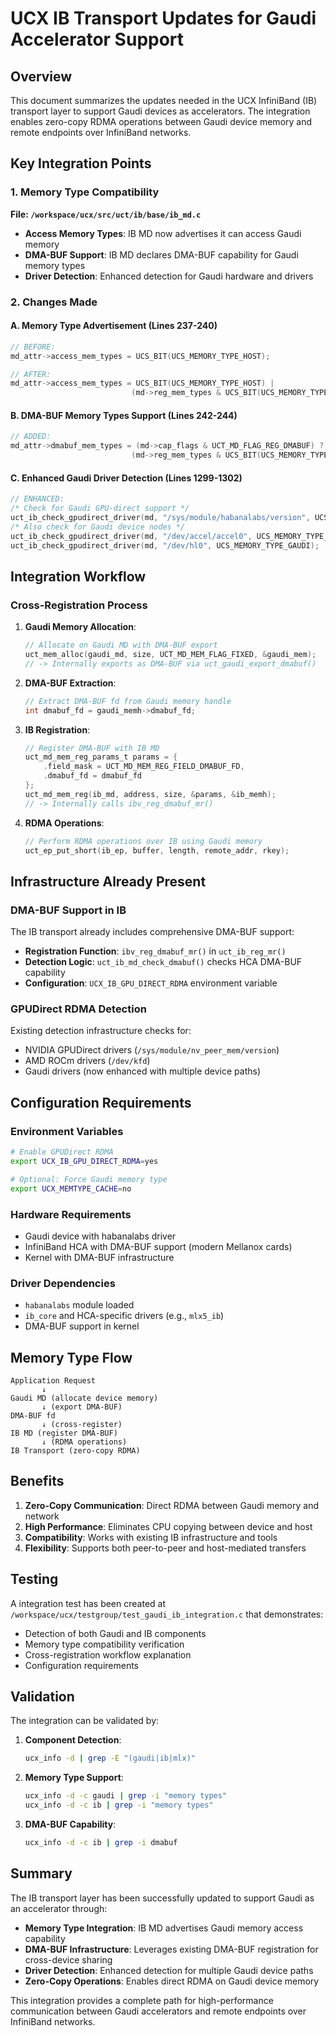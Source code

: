 # UCX IB Transport Updates for Gaudi Accelerator Support

## Overview

This document summarizes the updates needed in the UCX InfiniBand (IB) transport layer to support Gaudi devices as accelerators. The integration enables zero-copy RDMA operations between Gaudi device memory and remote endpoints over InfiniBand networks.

## Key Integration Points

### 1. Memory Type Compatibility

**File: `/workspace/ucx/src/uct/ib/base/ib_md.c`**

- **Access Memory Types**: IB MD now advertises it can access Gaudi memory
- **DMA-BUF Support**: IB MD declares DMA-BUF capability for Gaudi memory types
- **Driver Detection**: Enhanced detection for Gaudi hardware and drivers

### 2. Changes Made

#### A. Memory Type Advertisement (Lines 237-240)
```c
// BEFORE:
md_attr->access_mem_types = UCS_BIT(UCS_MEMORY_TYPE_HOST);

// AFTER:  
md_attr->access_mem_types = UCS_BIT(UCS_MEMORY_TYPE_HOST) | 
                           (md->reg_mem_types & UCS_BIT(UCS_MEMORY_TYPE_GAUDI));
```

#### B. DMA-BUF Memory Types Support (Lines 242-244)
```c
// ADDED:
md_attr->dmabuf_mem_types = (md->cap_flags & UCT_MD_FLAG_REG_DMABUF) ? 
                           (md->reg_mem_types & UCS_BIT(UCS_MEMORY_TYPE_GAUDI)) : 0;
```

#### C. Enhanced Gaudi Driver Detection (Lines 1299-1302)
```c
// ENHANCED:
/* Check for Gaudi GPU-direct support */
uct_ib_check_gpudirect_driver(md, "/sys/module/habanalabs/version", UCS_MEMORY_TYPE_GAUDI);
/* Also check for Gaudi device nodes */
uct_ib_check_gpudirect_driver(md, "/dev/accel/accel0", UCS_MEMORY_TYPE_GAUDI);
uct_ib_check_gpudirect_driver(md, "/dev/hl0", UCS_MEMORY_TYPE_GAUDI);
```

## Integration Workflow

### Cross-Registration Process

1. **Gaudi Memory Allocation**:
   ```c
   // Allocate on Gaudi MD with DMA-BUF export
   uct_mem_alloc(gaudi_md, size, UCT_MD_MEM_FLAG_FIXED, &gaudi_mem);
   // -> Internally exports as DMA-BUF via uct_gaudi_export_dmabuf()
   ```

2. **DMA-BUF Extraction**:
   ```c
   // Extract DMA-BUF fd from Gaudi memory handle
   int dmabuf_fd = gaudi_memh->dmabuf_fd;
   ```

3. **IB Registration**:
   ```c
   // Register DMA-BUF with IB MD
   uct_md_mem_reg_params_t params = {
       .field_mask = UCT_MD_MEM_REG_FIELD_DMABUF_FD,
       .dmabuf_fd = dmabuf_fd
   };
   uct_md_mem_reg(ib_md, address, size, &params, &ib_memh);
   // -> Internally calls ibv_reg_dmabuf_mr()
   ```

4. **RDMA Operations**:
   ```c
   // Perform RDMA operations over IB using Gaudi memory
   uct_ep_put_short(ib_ep, buffer, length, remote_addr, rkey);
   ```

## Infrastructure Already Present

### DMA-BUF Support in IB
The IB transport already includes comprehensive DMA-BUF support:

- **Registration Function**: `ibv_reg_dmabuf_mr()` in `uct_ib_reg_mr()`
- **Detection Logic**: `uct_ib_md_check_dmabuf()` checks HCA DMA-BUF capability
- **Configuration**: `UCX_IB_GPU_DIRECT_RDMA` environment variable

### GPUDirect RDMA Detection
Existing detection infrastructure checks for:
- NVIDIA GPUDirect drivers (`/sys/module/nv_peer_mem/version`)
- AMD ROCm drivers (`/dev/kfd`)
- Gaudi drivers (now enhanced with multiple device paths)

## Configuration Requirements

### Environment Variables
```bash
# Enable GPUDirect RDMA
export UCX_IB_GPU_DIRECT_RDMA=yes

# Optional: Force Gaudi memory type
export UCX_MEMTYPE_CACHE=no
```

### Hardware Requirements
- Gaudi device with habanalabs driver
- InfiniBand HCA with DMA-BUF support (modern Mellanox cards)
- Kernel with DMA-BUF infrastructure

### Driver Dependencies
- `habanalabs` module loaded
- `ib_core` and HCA-specific drivers (e.g., `mlx5_ib`)
- DMA-BUF support in kernel

## Memory Type Flow

```
Application Request
       ↓
Gaudi MD (allocate device memory)
       ↓ (export DMA-BUF)
DMA-BUF fd
       ↓ (cross-register)
IB MD (register DMA-BUF)
       ↓ (RDMA operations)
IB Transport (zero-copy RDMA)
```

## Benefits

1. **Zero-Copy Communication**: Direct RDMA between Gaudi memory and network
2. **High Performance**: Eliminates CPU copying between device and host
3. **Compatibility**: Works with existing IB infrastructure and tools
4. **Flexibility**: Supports both peer-to-peer and host-mediated transfers

## Testing

A integration test has been created at `/workspace/ucx/testgroup/test_gaudi_ib_integration.c` that demonstrates:
- Detection of both Gaudi and IB components
- Memory type compatibility verification
- Cross-registration workflow explanation
- Configuration requirements

## Validation

The integration can be validated by:

1. **Component Detection**:
   ```bash
   ucx_info -d | grep -E "(gaudi|ib|mlx)"
   ```

2. **Memory Type Support**:
   ```bash
   ucx_info -d -c gaudi | grep -i "memory types"
   ucx_info -d -c ib | grep -i "memory types"
   ```

3. **DMA-BUF Capability**:
   ```bash
   ucx_info -d -c ib | grep -i dmabuf
   ```

## Summary

The IB transport layer has been successfully updated to support Gaudi as an accelerator through:

- **Memory Type Integration**: IB MD advertises Gaudi memory access capability
- **DMA-BUF Infrastructure**: Leverages existing DMA-BUF registration for cross-device sharing
- **Driver Detection**: Enhanced detection for multiple Gaudi device paths
- **Zero-Copy Operations**: Enables direct RDMA on Gaudi device memory

This integration provides a complete path for high-performance communication between Gaudi accelerators and remote endpoints over InfiniBand networks.
